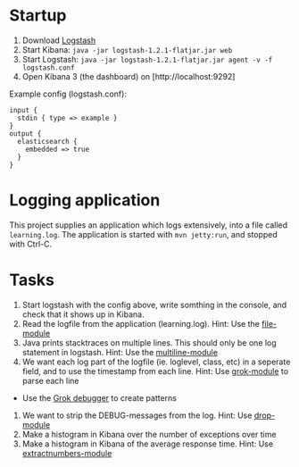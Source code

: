 
Startup
============

1. Download [Logstash](https://download.elasticsearch.org/logstash/logstash/logstash-1.2.1-flatjar.jar)
1. Start Kibana: ```java -jar logstash-1.2.1-flatjar.jar web```
1. Start Logstash: ```java -jar logstash-1.2.1-flatjar.jar agent -v -f logstash.conf```
1. Open Kibana 3 (the dashboard) on [http://localhost:9292]


Example config (logstash.conf):
```
input {
  stdin { type => example }
}
output {
  elasticsearch {
    embedded => true
  }
}
```

Logging application
===================

This project supplies an application which logs extensively, into a file called ```learning.log```. The application is started with ```mvn jetty:run```, and stopped with Ctrl-C.


Tasks
=====

1. Start logstash with the config above, write somthing in the console, and check that it shows up in Kibana.
1. Read the logfile from the application (learning.log). Hint: Use the [file-module](http://logstash.net/docs/1.2.1/inputs/file)
1. Java prints stacktraces on multiple lines. This should only be one log statement in logstash. Hint: Use the [multiline-module](http://logstash.net/docs/1.2.1/codecs/multiline)
1. We want each log part of the logfile (ie. loglevel, class, etc) in a seperate field, and to use the timestamp from each line. Hint: Use [grok-module](http://logstash.net/docs/1.2.1/filters/grok) to parse each line
  * Use the [Grok debugger](http://grokdebug.herokuapp.com/) to create patterns
1. We want to strip the DEBUG-messages from the log. Hint: Use [drop-module](http://logstash.net/docs/1.2.1/filters/drop)
1. Make a histogram in Kibana over the number of exceptions over time
1. Make a histogram in Kibana of the average response time. Hint: Use [extractnumbers-module](http://logstash.net/docs/1.2.1/filters/extractnumbers)


